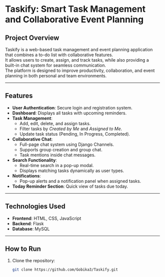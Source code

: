 # Taskify: Smart Task Management and Collaborative Event Planning  

## Project Overview  
Taskify is a web-based task management and event planning application that combines a to-do list with collaborative features.  
It allows users to create, assign, and track tasks, while also providing a built-in chat system for seamless communication.  
The platform is designed to improve productivity, collaboration, and event planning in both personal and team environments.  

---

## Features  
- **User Authentication**: Secure login and registration system.  
- **Dashboard**: Displays all tasks with upcoming reminders.  
- **Task Management**:  
  - Add, edit, delete, and assign tasks.  
  - Filter tasks by *Created by Me* and *Assigned to Me*.  
  - Update task status (Pending, In Progress, Completed).  
- **Collaborative Chat**:  
  - Full-page chat system using Django Channels.  
  - Supports group creation and group chat.  
  - Task mentions inside chat messages.  
- **Search Functionality**:  
  - Real-time search in a pop-up modal.  
  - Displays matching tasks dynamically as user types.  
- **Notifications**:  
  - Pop-up alerts and a notification panel when assigned tasks.  
- **Today Reminder Section**: Quick view of tasks due today.  

---

## Technologies Used  
- **Frontend**: HTML, CSS, JavaScript  
- **Backend**: Flask  
- **Database**: MySQL   
 

---

## How to Run  
1. Clone the repository:  
   ```bash
   git clone https://github.com/Gobika3/Taskify.git
